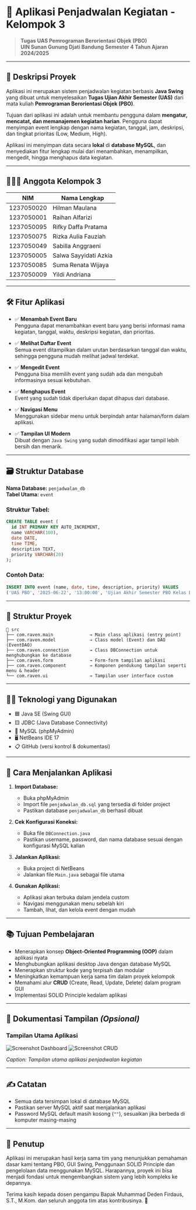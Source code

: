
# 📅 Aplikasi Penjadwalan Kegiatan - Kelompok 3

> **Tugas UAS Pemrograman Berorientasi Objek (PBO)**  
> **UIN Sunan Gunung Djati Bandung**
> **Semester 4 Tahun Ajaran 2024/2025**

---

## 🧾 Deskripsi Proyek

Aplikasi ini merupakan sistem penjadwalan kegiatan berbasis **Java Swing** yang dibuat untuk menyelesaikan **Tugas Ujian Akhir Semester (UAS)** dari mata kuliah **Pemrograman Berorientasi Objek (PBO)**.

Tujuan dari aplikasi ini adalah untuk membantu pengguna dalam **mengatur, mencatat, dan memanajemen kegiatan harian**. Pengguna dapat menyimpan event lengkap dengan nama kegiatan, tanggal, jam, deskripsi, dan tingkat prioritas (Low, Medium, High).

Aplikasi ini menyimpan data secara **lokal** di **database MySQL**, dan menyediakan fitur lengkap mulai dari menambahkan, menampilkan, mengedit, hingga menghapus data kegiatan.

---

## 🧑‍🤝‍🧑 Anggota Kelompok 3

| NIM          | Nama Lengkap                  |
|--------------|-------------------------------|
| 1237050020   | Hilman Maulana                |
| 1237050001   | Raihan Alfarizi               |
| 1237050095   | Rifky Daffa Pratama           |
| 1237050075   | Rizka Aulia Fauziah           |
| 1237050049   | Sabilla Anggraeni             |
| 1237050005   | Salwa Sayyidati Azkia         |
| 1237050085   | Suma Renata Wijaya            |
| 1237050009   | Yildi Andriana                |

---

## 🛠️ Fitur Aplikasi

- ✅ **Menambah Event Baru**  
  Pengguna dapat menambahkan event baru yang berisi informasi nama kegiatan, tanggal, waktu, deskripsi kegiatan, dan prioritas.

- ✅ **Melihat Daftar Event**  
  Semua event ditampilkan dalam urutan berdasarkan tanggal dan waktu, sehingga pengguna mudah melihat jadwal terdekat.

- ✅ **Mengedit Event**  
  Pengguna bisa memilih event yang sudah ada dan mengubah informasinya sesuai kebutuhan.

- ✅ **Menghapus Event**  
  Event yang sudah tidak diperlukan dapat dihapus dari database.

- ✅ **Navigasi Menu**  
  Menggunakan sidebar menu untuk berpindah antar halaman/form dalam aplikasi.

- ✅ **Tampilan UI Modern**  
  Dibuat dengan `Java Swing` yang sudah dimodifikasi agar tampil lebih bersih dan menarik.

---

## 🗃️ Struktur Database

**Nama Database:** `penjadwalan_db`  
**Tabel Utama:** `event`

### Struktur Tabel:
```sql
CREATE TABLE event (
  id INT PRIMARY KEY AUTO_INCREMENT,
  name VARCHAR(100),
  date DATE,
  time TIME,
  description TEXT,
  priority VARCHAR(20)
);
```

### Contoh Data:
```sql
INSERT INTO event (name, date, time, description, priority) VALUES
('UAS PBO', '2025-06-22', '13:00:00', 'Ujian Akhir Semester PBO Kelas D', 'Low');
```

---

## 🧱 Struktur Proyek

```
📁 src
├── com.raven.main              → Main class aplikasi (entry point)
├── com.raven.model             → Class model (Event) dan DAO (EventDAO)
├── com.raven.connection        → Class DBConnection untuk menghubungkan ke database
├── com.raven.form              → Form-form tampilan aplikasi
├── com.raven.component         → Komponen pendukung tampilan seperti menu & header
└── com.raven.ui                → Tampilan user interface custom
```

---

## 🧑‍💻 Teknologi yang Digunakan

- 🟦 Java SE (Swing GUI)
- 🟨 JDBC (Java Database Connectivity)
- 🐬 MySQL (phpMyAdmin)
- 🖥️ NetBeans IDE 17
- 📋 GitHub (versi kontrol & dokumentasi)

---

## 🚀 Cara Menjalankan Aplikasi

1. **Import Database:**
   - Buka phpMyAdmin
   - Import file `penjadwalan_db.sql` yang tersedia di folder project
   - Pastikan database `penjadwalan_db` berhasil dibuat

2. **Cek Konfigurasi Koneksi:**
   - Buka file `DBConnection.java`
   - Pastikan username, password, dan nama database sesuai dengan konfigurasi MySQL kalian

3. **Jalankan Aplikasi:**
   - Buka project di NetBeans
   - Jalankan file `Main.java` sebagai file utama

4. **Gunakan Aplikasi:**
   - Aplikasi akan terbuka dalam jendela custom
   - Navigasi menggunakan menu sebelah kiri
   - Tambah, lihat, dan kelola event dengan mudah

---

## 📚 Tujuan Pembelajaran

- Menerapkan konsep **Object-Oriented Programming (OOP)** dalam aplikasi nyata
- Menghubungkan aplikasi desktop Java dengan database MySQL
- Menerapkan struktur kode yang terpisah dan modular
- Meningkatkan kemampuan kerja sama tim dalam proyek kelompok
- Memahami alur **CRUD** (Create, Read, Update, Delete) dalam program GUI
- Implementasi SOLID Principle kedalam aplikasi

---

## 📸 Dokumentasi Tampilan *(Opsional)*

### Tampilan Utama Aplikasi
![Screenshot Dashboard](https://github.com/hilman1237050020/AplikasiPenjadwalan-UAS-PBO/blob/main/Demo%20Aplikasi/Screenshot%202025-06-28%20075749.png?raw=true)
![Screenshot CRUD](https://github.com/hilman1237050020/AplikasiPenjadwalan-UAS-PBO/blob/main/Demo%20Aplikasi/Screenshot%202025-06-28%20075756.png?raw=true)

*Caption: Tampilan utama aplikasi penjadwalan kegiatan*

---

## ✍️ Catatan

- Semua data tersimpan lokal di database MySQL
- Pastikan server MySQL aktif saat menjalankan aplikasi
- Password MySQL default masih kosong (`""`), sesuaikan jika berbeda di komputer masing-masing

---

## 🏁 Penutup

Aplikasi ini merupakan hasil kerja sama tim yang menunjukkan pemahaman dasar kami tentang PBO, GUI Swing, Penggunaan SOLID Principle dan pengelolaan data menggunakan MySQL. Harapannya, proyek ini bisa menjadi fondasi untuk mengembangkan sistem yang lebih kompleks ke depannya.

Terima kasih kepada dosen pengampu Bapak Muhammad Deden Firdaus, S.T., M.Kom. dan seluruh anggota tim atas kontribusinya. 🙏
